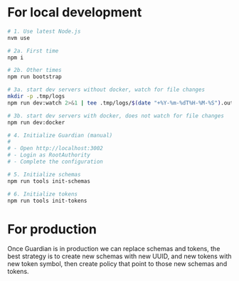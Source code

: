 # For local development

```sh
# 1. Use latest Node.js
nvm use

# 2a. First time
npm i

# 2b. Other times
npm run bootstrap

# 3a. start dev servers without docker, watch for file changes
mkdir -p .tmp/logs
npm run dev:watch 2>&1 | tee .tmp/logs/$(date "+%Y-%m-%dT%H-%M-%S").out

# 3b. start dev servers with docker, does not watch for file changes
npm run dev:docker

# 4. Initialize Guardian (manual)
#
# - Open http://localhost:3002
# - Login as RootAuthority
# - Complete the configuration

# 5. Initialize schemas
npm run tools init-schemas

# 6. Initialize tokens
npm run tools init-tokens
```

# For production

Once Guardian is in production we can replace schemas and tokens, the best strategy is to create new schemas with new UUID, and new tokens with new token symbol, then create policy that point to those new schemas and tokens.
